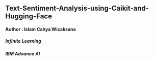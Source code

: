 ## Text-Sentiment-Analysis-using-Caikit-and-Hugging-Face

#### Author : Islam Cahya Wicaksana

##### Infinite Learning
##### IBM Advance AI
